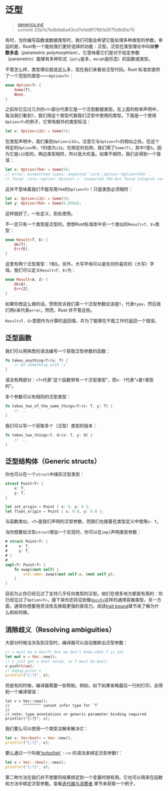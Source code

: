 # 泛型

> [generics.md](https://github.com/rust-lang/book/blob/master/first-edition/src/generics.md)
> <br>
> commit 23a7a7bdb6a6a43cd7efdd9176b1d3f75d9d0e70

有时，当你编写函数或数据类型时，我们可能会希望它能处理多种类型的参数。幸运的是，Rust有一个能给我们更好选择的功能：泛型。泛型在类型理论中叫做**参数多态**（*parametric polymorphism*），它意味着它们是对于给定参数（parametric）能够有多种形式（`poly`是多，`morph`是形态）的函数或类型。

不管怎么样，类型理论就说这么多，现在我们来看些泛型代码。Rust 标准库提供了一个范型的类型——`Option<T>`：

```rust
enum Option<T> {
    Some(T),
    None,
}
```

之前你已见过几次的`<T>`部分代表它是一个泛型数据类型。在上面的枚举声明中，每当我们看到`T`，我们用这个类型代替我们泛型中使用的类型。下面是一个使用`Option<T>`的例子，它带有额外的类型标注：

```rust
let x: Option<i32> = Some(5);
```

在类型声明中，我们看到`Option<i32>`。注意它与`Option<T>`的相似之处。在这个特定的`Option`中，`T`的值为`i32`。在绑定的右侧，我们用了`Some(T)`，其中`T`是`5`。因为它是`i32`型的，两边类型相符，所以皆大欢喜。如果不相符，我们会得到一个错误：

```rust
let x: Option<f64> = Some(5);
// error: mismatched types: expected `core::option::Option<f64>`,
// found `core::option::Option<_>` (expected f64 but found integral variable)
```

这并不意味着我们不能写用`f64`的`Option<T>`！只是类型必须相符：

```rust
let x: Option<i32> = Some(5);
let y: Option<f64> = Some(5.0f64);
```

这样就好了。一处定义，到处使用。

不一定只有一个类型是泛型的。想想Rust标准库中另一个类似的`Result<T, E>`类型：

```rust
enum Result<T, E> {
    Ok(T),
    Err(E),
}
```

这里有两个泛型类型：`T`和`E`。另外，大写字母可以是任何你喜欢的（大写）字母。我们可以定义`Result<T, E>`为：

```rust
enum Result<A, Z> {
    Ok(A),
    Err(Z),
}
```

如果你想这么做的话。惯例告诉我们第一个泛型参数应该是`T`，代表`type`，然后我们用`E`来代表`error`。然而，Rust 并不管这些。

`Result<T, E>`意图作为计算的返回值，并为了能够在不能工作时返回一个错误。

## 泛型函数

我们可以用熟悉的语法编写一个获取泛型参数的函数：

```rust
fn takes_anything<T>(x: T) {
    // Do something with `x`.
}
```

语法有两部分：`<T>`代表“这个函数带有一个泛型类型”，而`x: T`代表“`x`是`T`类型的”。

多个参数可以有相同的泛型类型：

```rust
fn takes_two_of_the_same_things<T>(x: T, y: T) {
    // ...
}
```

我们可以写一个获取多个（泛型）类型的版本：

```rust
fn takes_two_things<T, U>(x: T, y: U) {
    // ...
}
```

## 泛型结构体（Generic structs）

你也可以在一个`struct`中储存泛型类型：

```rust
struct Point<T> {
    x: T,
    y: T,
}

let int_origin = Point { x: 0, y: 0 };
let float_origin = Point { x: 0.0, y: 0.0 };
```

与函数类似，`<T>`是我们声明的泛型参数，而我们也接着在类型定义中使用`x: T`。

当你想要给泛型`struct`增加一个实现时，你可以在`impl`声明类型参数：

```rust
# struct Point<T> {
#     x: T,
#     y: T,
# }
#
impl<T> Point<T> {
    fn swap(&mut self) {
        std::mem::swap(&mut self.x, &mut self.y);
    }
}
```

目前为止你已经见过了支持几乎任何类型的泛型。他们在很多地方都是有用的：你已经见过了`Option<T>`，接下来你还将见到像[`Vec<T>`](http://doc.rust-lang.org/std/vec/struct.Vec.html)这样的通用容器类型。另一方面，通常你想要用灵活性去换取更强的表现力。阅读[trait bound](Traits.md#泛型函数的-trait-bound（trait-bounds-on-generic-functions）)章节来了解为什么和如何做。

## 消除歧义（Resolving ambiguities）

大部分时候当涉及到泛型时，编译器可以自动推断出泛型参数：

```rust
// v must be a Vec<T> but we don't know what T is yet
let mut v = Vec::new();
// v just got a bool value, so T must be bool!
v.push(true);
// Debug-print v
println!("{:?}", v);
```

但是有的时候，编译器需要一些帮助。例如，如下如果省略最后一行的打印，会得到一个编译错误：

```rust,ignore
let v = Vec::new();
//      ^^^^^^^^ cannot infer type for `T`
//
// note: type annotations or generic parameter binding required
println!("{:?}", v);
```

我们要么可以使用一个类型注解来解决它：

```rust
let v: Vec<bool> = Vec::new();
println!("{:?}", v);
```

要么通过一个叫做[‘turbofish’][turbofish] `::<>` 的语法来绑定泛型参数`T`：

```rust
let v = Vec::<bool>::new();
println!("{:?}", v);
```

第二种方法在我们并不想要将结果绑定到一个变量时很有用。它也可以用来在函数和方法中绑定泛型参数。查看[迭代器与消费者](iterators.html#consumers) 章节来获取一个例子。

[turbofish]: http://doc.rust-lang.org/std/iter/trait.Iterator.html#method.collect